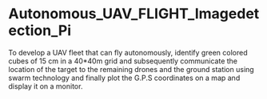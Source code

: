 # Autonomous_UAV_FLIGHT_Imagedetection_Pi
To develop a UAV fleet that can fly autonomously, identify green colored cubes of 15 cm in a 40*40m grid and subsequently communicate the location of the target to the remaining drones and the ground station using swarm technology and finally plot the G.P.S coordinates on a map and display it on a monitor.
